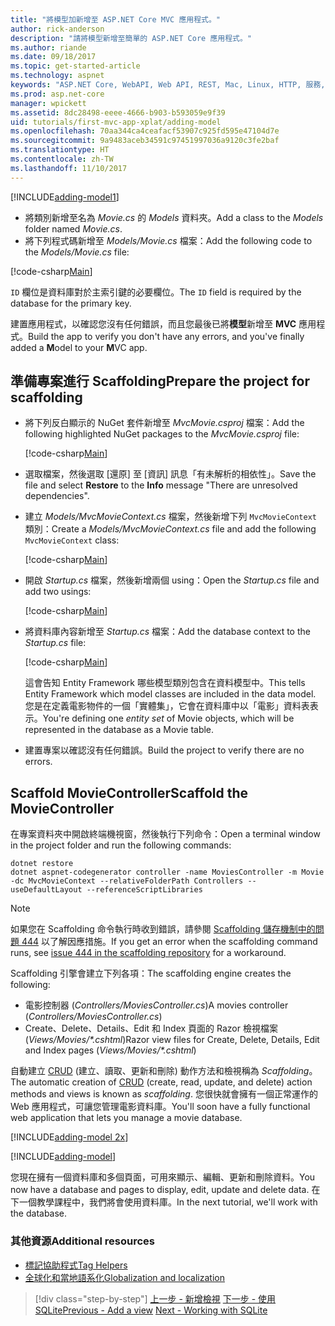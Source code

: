 ```yaml
---
title: "將模型加新增至 ASP.NET Core MVC 應用程式。"
author: rick-anderson
description: "請將模型新增至簡單的 ASP.NET Core 應用程式。"
ms.author: riande
ms.date: 09/18/2017
ms.topic: get-started-article
ms.technology: aspnet
keywords: "ASP.NET Core, WebAPI, Web API, REST, Mac, Linux, HTTP, 服務, HTTP 服務, VS Code"
ms.prod: asp.net-core
manager: wpickett
ms.assetid: 8dc28498-eeee-4666-b903-b593059e9f39
uid: tutorials/first-mvc-app-xplat/adding-model
ms.openlocfilehash: 70aa344ca4ceafacf53907c925fd595e47104d7e
ms.sourcegitcommit: 9a9483aceb34591c97451997036a9120c3fe2baf
ms.translationtype: HT
ms.contentlocale: zh-TW
ms.lasthandoff: 11/10/2017
---
```

[!INCLUDE[adding-model1](../../includes/mvc-intro/adding-model1.md)]

* <span data-ttu-id="7941b-104">將類別新增至名為 *Movie.cs* 的 *Models* 資料夾。</span><span class="sxs-lookup"><span data-stu-id="7941b-104">Add a class to the *Models* folder named *Movie.cs*.</span></span>
* <span data-ttu-id="7941b-105">將下列程式碼新增至 *Models/Movie.cs* 檔案：</span><span class="sxs-lookup"><span data-stu-id="7941b-105">Add the following code to the *Models/Movie.cs* file:</span></span>

[!code-csharp[Main](../../tutorials/first-mvc-app/start-mvc/sample/MvcMovie/Models/MovieNoEF.cs?name=snippet_1)]

<span data-ttu-id="7941b-106">`ID` 欄位是資料庫對於主索引鍵的必要欄位。</span><span class="sxs-lookup"><span data-stu-id="7941b-106">The `ID` field is required by the database for the primary key.</span></span> 

<span data-ttu-id="7941b-107">建置應用程式，以確認您沒有任何錯誤，而且您最後已將**模型**新增至 **MVC** 應用程式。</span><span class="sxs-lookup"><span data-stu-id="7941b-107">Build the app to verify you don't have any errors, and you've finally added a **M**odel to your **M**VC app.</span></span>

## <a name="prepare-the-project-for-scaffolding"></a><span data-ttu-id="7941b-108">準備專案進行 Scaffolding</span><span class="sxs-lookup"><span data-stu-id="7941b-108">Prepare the project for scaffolding</span></span>

- <span data-ttu-id="7941b-109">將下列反白顯示的 NuGet 套件新增至 *MvcMovie.csproj* 檔案：</span><span class="sxs-lookup"><span data-stu-id="7941b-109">Add the following highlighted NuGet packages to the *MvcMovie.csproj* file:</span></span>
             
   [!code-csharp[Main](start-mvc/sample/MvcMovie/MvcMovie.csproj?highlight=7,10)]

- <span data-ttu-id="7941b-110">選取檔案，然後選取 [還原] 至 [資訊] 訊息「有未解析的相依性」。</span><span class="sxs-lookup"><span data-stu-id="7941b-110">Save the file and select **Restore** to the **Info** message "There are unresolved dependencies".</span></span>
- <span data-ttu-id="7941b-111">建立 *Models/MvcMovieContext.cs* 檔案，然後新增下列 `MvcMovieContext` 類別：</span><span class="sxs-lookup"><span data-stu-id="7941b-111">Create a *Models/MvcMovieContext.cs* file and add the following `MvcMovieContext` class:</span></span>

   [!code-csharp[Main](start-mvc/sample/MvcMovie/Models/MvcMovieContext.cs)]
   
- <span data-ttu-id="7941b-112">開啟 *Startup.cs* 檔案，然後新增兩個 using：</span><span class="sxs-lookup"><span data-stu-id="7941b-112">Open the *Startup.cs* file and add two usings:</span></span>

   [!code-csharp[Main](start-mvc/sample/MvcMovie/Startup.cs?name=snippet1&highlight=1,2)]

- <span data-ttu-id="7941b-113">將資料庫內容新增至 *Startup.cs* 檔案：</span><span class="sxs-lookup"><span data-stu-id="7941b-113">Add the database context to the *Startup.cs* file:</span></span>

   [!code-csharp[Main](start-mvc/sample/MvcMovie/Startup.cs?name=snippet2&highlight=6-7)]

  <span data-ttu-id="7941b-114">這會告知 Entity Framework 哪些模型類別包含在資料模型中。</span><span class="sxs-lookup"><span data-stu-id="7941b-114">This tells Entity Framework which model classes are included in the data model.</span></span> <span data-ttu-id="7941b-115">您是在定義電影物件的一個「實體集」，它會在資料庫中以「電影」資料表表示。</span><span class="sxs-lookup"><span data-stu-id="7941b-115">You're defining one *entity set* of Movie objects, which will be represented in the database as a Movie table.</span></span>

- <span data-ttu-id="7941b-116">建置專案以確認沒有任何錯誤。</span><span class="sxs-lookup"><span data-stu-id="7941b-116">Build the project to verify there are no errors.</span></span>

## <a name="scaffold-the-moviecontroller"></a><span data-ttu-id="7941b-117">Scaffold MovieController</span><span class="sxs-lookup"><span data-stu-id="7941b-117">Scaffold the MovieController</span></span>

<span data-ttu-id="7941b-118">在專案資料夾中開啟終端機視窗，然後執行下列命令：</span><span class="sxs-lookup"><span data-stu-id="7941b-118">Open a terminal window in the project folder and run the following commands:</span></span>

```
dotnet restore
dotnet aspnet-codegenerator controller -name MoviesController -m Movie -dc MvcMovieContext --relativeFolderPath Controllers --useDefaultLayout --referenceScriptLibraries 
```

> [!NOTE]
> <span data-ttu-id="7941b-119">如果您在 Scaffolding 命令執行時收到錯誤，請參閱 [Scaffolding 儲存機制中的問題 444](https://github.com/aspnet/scaffolding/issues/444) 以了解因應措施。</span><span class="sxs-lookup"><span data-stu-id="7941b-119">If you get an error when the scaffolding command runs, see [issue 444 in the scaffolding repository](https://github.com/aspnet/scaffolding/issues/444) for a workaround.</span></span>

<span data-ttu-id="7941b-120">Scaffolding 引擎會建立下列各項：</span><span class="sxs-lookup"><span data-stu-id="7941b-120">The scaffolding engine creates the following:</span></span>

* <span data-ttu-id="7941b-121">電影控制器 (*Controllers/MoviesController.cs*)</span><span class="sxs-lookup"><span data-stu-id="7941b-121">A movies controller (*Controllers/MoviesController.cs*)</span></span>
* <span data-ttu-id="7941b-122">Create、Delete、Details、Edit 和 Index 頁面的 Razor 檢視檔案 (*Views/Movies/\*.cshtml*)</span><span class="sxs-lookup"><span data-stu-id="7941b-122">Razor view files for Create, Delete, Details, Edit and Index pages (*Views/Movies/\*.cshtml*)</span></span>

<span data-ttu-id="7941b-123">自動建立 [CRUD](https://wikipedia.org/wiki/Create,_read,_update_and_delete) (建立、讀取、更新和刪除) 動作方法和檢視稱為 *Scaffolding*。</span><span class="sxs-lookup"><span data-stu-id="7941b-123">The automatic creation of [CRUD](https://wikipedia.org/wiki/Create,_read,_update_and_delete) (create, read, update, and delete) action methods and views is known as *scaffolding*.</span></span> <span data-ttu-id="7941b-124">您很快就會擁有一個正常運作的 Web 應用程式，可讓您管理電影資料庫。</span><span class="sxs-lookup"><span data-stu-id="7941b-124">You'll soon have a fully functional web application that lets you manage a movie database.</span></span>

[!INCLUDE[adding-model 2x](../../includes/mvc-intro/adding-model2xp.md)]

[!INCLUDE[adding-model](../../includes/mvc-intro/adding-model3.md)]

<span data-ttu-id="7941b-125">您現在擁有一個資料庫和多個頁面，可用來顯示、編輯、更新和刪除資料。</span><span class="sxs-lookup"><span data-stu-id="7941b-125">You now have a database and pages to display, edit, update and delete data.</span></span> <span data-ttu-id="7941b-126">在下一個教學課程中，我們將會使用資料庫。</span><span class="sxs-lookup"><span data-stu-id="7941b-126">In the next tutorial, we'll work with the database.</span></span>

### <a name="additional-resources"></a><span data-ttu-id="7941b-127">其他資源</span><span class="sxs-lookup"><span data-stu-id="7941b-127">Additional resources</span></span>

* [<span data-ttu-id="7941b-128">標記協助程式</span><span class="sxs-lookup"><span data-stu-id="7941b-128">Tag Helpers</span></span>](xref:mvc/views/tag-helpers/intro)
* [<span data-ttu-id="7941b-129">全球化和當地語系化</span><span class="sxs-lookup"><span data-stu-id="7941b-129">Globalization and localization</span></span>](xref:fundamentals/localization)

>[!div class="step-by-step"]
<span data-ttu-id="7941b-130">[上一步 - 新增檢視](adding-view.md)
[下一步 - 使用 SQLite](working-with-sql.md)</span><span class="sxs-lookup"><span data-stu-id="7941b-130">[Previous - Add a view](adding-view.md)
[Next - Working with SQLite](working-with-sql.md)</span></span>
